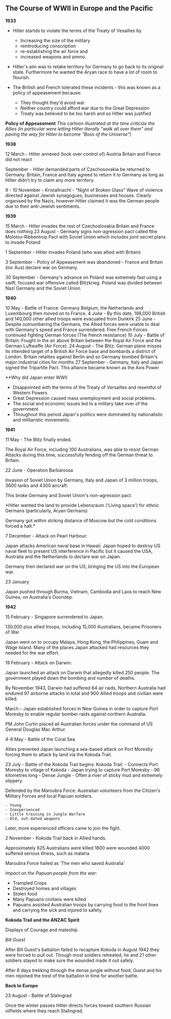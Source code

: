 ## The Course of WWII in Europe and the Pacific

**1933**

- Hitler startds to violate the terms of the Treaty of Vesailles by
	- Increasing the size of the military
	- reintroducing conscription
	- re-establishing the air force and
	- increased weapons and ammo.
- Hitler's aim was to retake territory for Germany to go back to its original state. Furthermore he wanted the Aryan race to have a lot of room to flourish.

- The British and French tolerated these incidents - this was known as a policy of appeasement because:
	- They thought they'd avoid war
	- Neither country could afford war due to the Great Depression
	- Treaty was believed to be too harsh and so Hitler was justified

**Policy of Appeasement**
*This cartoon illustrated at the time criticize the Allies (in particular were letting Hitler literally "walk all over them" and paving the way for Hitler to become "Boss of the Universe")*

**1938**

 12 March - Hitler annexed (took over control of) Austria
					Britain and France did not react

September - Hitler demanded parts of Czechosovakia be returned to Germany.
					Britain, France and Italy agreed to return it to Germany as long as Hitler didn't try to claim any more territory.

9 - 10 November - Kristallnacht - "Night of Broken Glass"
					Wave of violence directed against Jewish synagogues, businesses and houses.
					Clearly organised by the Nazis, however Hitler claimed it was the German people due to their anti-Jewish sentiments.

**1939**

15 March - Hitler invades the rest of Czechoslovakia
					Britain and France does nothing
23 August - Germany signs non-agression pact called fthe Molotov-Ribbentrop Pact with Soviet Union which includes joint secret plans to invade Poland

1 September - Hitler invades Poland (who was allied with Britain)

3 September - Policy of Appeasement was abandoned - France and Britain (inc Aus) 
                          declare war on Germany.

30 September - Germany's advance on Poland was extremely fast using a swift, focused 
                            war offensive called Blitzkrieg. Poland was divided between Nazi Germany and the Soviet Union.

**1940**

10 May - Battle of France: Germany Belgium, the Netherlands and Luxembourg
											then moved on to France.
4 June - By this date, 198,000 British and 140,000 other allied troops were evacuated from 
               Dunkirk
25 June - Despite outnumbering the Germans, the Allied forces were unable to deal with 
                Germany's speed and France surrendered.
			Free French Forces continued fighting German forces (The french resistance)
10 July - Battle of Britain: Fought in the air above Britain between the Royal Air Force and 
                the German Luftwaffe (Air Force).
24 August - The Blitz: German plane misses its intended target of a British Air Force base 
                     and bombards a district of London. Britain retalites against Berlin and so Germany bombed Britain's major industrial cities for months
27 September - Germany, Italy and Japan signed the Tripartite Pact. This alliance became 
                            known as the Axis Power

**Why did Japan enter WWII

- Disappointed with the terms of the Treaty of Versailles and resentful of Western Powers
- Great Depression caused mass unemployment and social problems.
- The social and economic issues led to a military take over of the government
- Throughout this period Japan's politics were dominated by nationalistic and militaristic movements.

**1941**

11 May - The Blitz finally ended.

The Royal Air Force, including 100 Australians, was able to resist German Attacks during this time, successfully fending off the German threat to Britain.

22 June - Operation Barbarossa

Invasion of Soviet Union by Germany, Italy and Japan of 3 million troops, 3600 tanks and 4300 aircraft.

This broke Germany and Soviet Union's non-agression pact.

*Hitler wanted the land to provide Lebensraum ('Living space') for ethnic Germans (particularly, Aryan Germans)

Germany got within striking distance of Moscow but the cold conditions forced a halt.*

7 December - Attack on Pearl Harbour:

Japan attacks American naval base in Hawaii.
Japan hoped to destroy US naval fleet to present US interference in Pacific but it caused the USA, Australia and the Netherlands to declare war on Japan.

Germany then declared war on the US, bringing the US into the European war.

23 January 

Japan pushed through Burma, Vietnam, Cambodia and Laos to reach New Guinea, on Australia's Doorstep.

**1942**

15 February - Singapore surrendered to Japan.

130,000 plus allied troops, including 15,000 Australians, became Prisoners of War

Japan went on to occupy Malaya, Hong Kong, the Philippines, Guam and Wage Island. Many of the places Japan attacked had resources they needed for the war effort.

19 February - Attack on Darwin:

Japan launched an attack on Darwin that allegedly killed 250 people. The government played down the bombing and number of deaths.

By November 1943, Darwin had suffered 64 air raids, Northern Australia had endured 97 airborne attacks in total and 900 Allied troops and civilian were killed.

March - Japan established forces in New Guinea in order to capture Port Moresby to enable regular bomber raids against northern Australia.

PM John Curtin placed all Australian forces under the command of US General Douglas Mac Arthur.

4-8 May - Battle of the Coral Sea

Allies prevented Japan launching a sea-based attack on Port Moresby forcing them to attack by land via the Kokoda Trail.

23 July - Battle of the Kokoda Trail begins:
Kokoda Trail:
	- Connects Port Moresby to village of Kokoda
	- Japan trying to capture Port Moresby
	- 96 kilometres long
	- Dense Jungle
	- Often a river of sticky mud and extremely slippery

Defended by the Maroubra Force:
Australian volunteers from the Citizen's Military Forces and local Papuan soldiers.

	- Young
	- Inexperienced
	- Little training in Jungle Warfare
	- Old, out-dated weapons
Later, more experienced officers came to join the fight.

2 November - Kokoda Trail back in Allied hands.

Approximately 625 Australians were killed
1600 were wounded
4000 suffered serious illness, such as malaria

Maroubra Force hailed as 'The men who saved Australia'

*Impact on the Papuan people from the war:*

- Trampled Crops
- Destroyed homes and villages
- Stolen food
- Many Papuans civilians were killed
- Papuans assisted Australian troops by carrying food to the front lines and carrying the sick and injured to safety.

**Kokoda Trail and the ANZAC Spirit**

Displays of Courage and mateship

*Bill Guest*

After Bill Guest's battalion failed to recapture Kokoda in August 1942 they were forced to pull out. Though most soldiers retreated, he and 21 other soldiers stayed to make sure the wounded made it out safely.

After 6 days trekking through the dense jungle without food, Guest and his men rejoined the trest of the battalion in time for another battle.

**Back to Europe**

23 August - Battle of Stalingrad

Once the winter passes Hitler directs forces toward southern Russian oilfields where they reach Stalingrad.